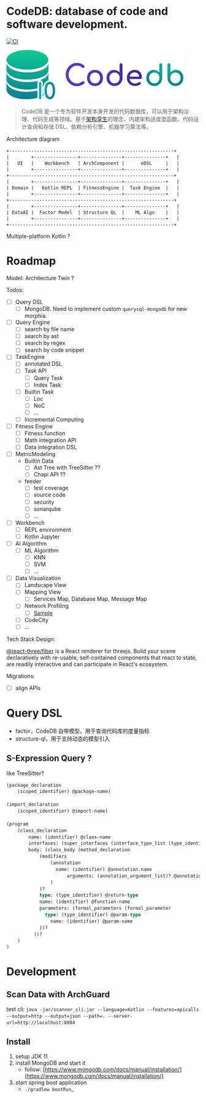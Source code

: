 # CodeDB: database of code and software development.

[![CI](https://github.com/archguard/codedb-poc/actions/workflows/ci.yaml/badge.svg)](https://github.com/archguard/codedb-poc/actions/workflows/ci.yaml)

![CodeDB Logo](asssets/codedb.svg)

> CodeDB 是一个专为软件开发本身开发的代码数据库，可以用于架构治理、代码生成等领域。基于[架构孪生](https://www.phodal.com/blog/architecture-twin/)的理念，内建架构适度度函数、代码设计查询和存储 DSL、依赖分析引擎、机器学习算法等。

Architecture diagram

```
+------------------------------------------------------------+
|        +----------------+---------------+---------------+   |
|   UI   |    Workbench   | ArchComponent |      eDSL     |   |
|        +----------------+---------------+---------------+   |
+------------------------------------------------------------+
|        +----------------+---------------+---------------+   |
| Domain |   Kotlin REPL  | FitnessEngine |  Task Engine  |   |
|        +----------------+---------------+---------------+   |
+------------------------------------------------------------+
|        +----------------+---------------+---------------+   |
| DataAI |  Factor Model  | Structure QL  |    ML Algo    |   |
|        +----------------+---------------+---------------+   |
+------------------------------------------------------------+
```

Multiple-platform Kotlin ?

# Roadmap

Model: Architecture Twin ?

Todos:

- [ ] Query DSL
    - [ ] MongoDB. Need to implement custom `querysql-mongodb` for new morphia.
- [ ] Query Engine
    - [ ] search by file name
    - [ ] search by ast
    - [ ] search by regex
    - [ ] search by code snippet
- [ ] TaskEngine
    - [ ] annotated DSL
    - [ ] Task API
        - [ ] Query Task
        - [ ] Index Task
    - [ ] Builtin Task
        - [ ] Loc
        - [ ] NoC
        - [ ] ...
    - [ ] Incremental Computing
- [ ] Fitness Engine
    - [ ] Fitness function
    - [ ] Math integration API
    - [ ] Data integration DSL
- [ ] MetricModeling
    - Builtin Data
        - [ ] Ast Tree with TreeSitter ??
        - [ ] Chapi API ??
    - feeder
        - [ ] test coverage
        - [ ] source code
        - [ ] security
        - [ ] sonarqube
        - [ ] ...
- [ ] Workbench
    - [ ] REPL environment
    - [ ] Kotlin Jupyter
- [ ] AI Algorithm
    - [ ] ML Algorithm
        - [ ] KNN
        - [ ] SVM
        - [ ] ...
- [ ] Data Visualization
    - [ ] Landscape View
    - [ ] Mapping View
        - [ ] Services Map, Database Map, Message Map
    - [ ] Network Profiling
        - [ ] [Sample](https://user-images.githubusercontent.com/5441976/187399382-907788dc-9c03-4a66-a560-07d28fd2de07.png)
    - [ ] CodeCity
    - [ ] ...

Tech Stack Design:

[@react-three/fiber](https://github.com/pmndrs/react-three-fiber) is a React renderer for threejs. Build your scene declaratively with re-usable, self-contained components that react to state, are readily 
interactive and can participate in React's ecosystem.

Migrations:

- [ ] align APIs

# Query DSL

- factor，CodeDB 自带模型，用于查询代码库的度量指标
- structure-ql，用于支持动态的模型引入

## S-Expression Query ?

like TreeSitter?

```ocaml
(package_declaration
	(scoped_identifier) @package-name)

(import_declaration
	(scoped_identifier) @import-name)

(program
    (class_declaration
	    name: (identifier) @class-name
        interfaces: (super_interfaces (interface_type_list (type_identifier)  @impl-name))?
        body: (class_body (method_declaration
            (modifiers
                (annotation
                  name: (identifier) @annotation.name
                      arguments: (annotation_argument_list)? @annotation.key_values
                )
            )?
            type: (type_identifier) @return-type
            name: (identifier) @function-name
            parameters: (formal_parameters (formal_parameter
              type: (type_identifier) @param-type
                name: (identifier) @param-name
            ))?
          ))?
    )
)
```

# Development

## Scan Data with ArchGuard

test
cli: `java -jar/scanner_cli.jar --language=Kotlin --features=apicalls --output=http --output=json --path=. --server-url=http://localhost:8084`

## Install

1. setup JDK 11
2. install MongoDB and start it
    - follow: [https://www.mongodb.com/docs/manual/installation/](https://www.mongodb.com/docs/manual/installation/)
3. start spring boot application
    - `./gradlew bootRun`_

